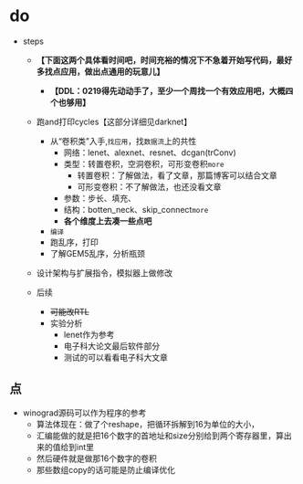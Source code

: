 # do

* steps
  * **【下面这两个具体看时间吧，时间充裕的情况下不急着开始写代码，最好多找点应用，做出点通用的玩意儿】**
    * **【DDL：0219得先动动手了，至少一个周找一个有效应用吧，大概四个也够用】**
  * 跑and打印cycles【这部分详细见darknet】
    * 从“卷积类”入手,`找应用`，找`数据流`上的共性
      * 网络：lenet、alexnet、resnet、dcgan(trConv)
      * 类型：转置卷积，空洞卷积，可形变卷积`more`
        * 转置卷积：了解做法，看了文章，那篇博客可以结合文章
        * 可形变卷积：不了解做法，也还没看文章
      * 参数：步长、填充、
      * 结构：botten_neck、skip_connect`more`
      * **各个维度上去凑一些点吧**
    * `编译`
    * 跑乱序，打印
    * 了解GEM5乱序，分析瓶颈
  * 设计架构与扩展指令，模拟器上做修改

  * 后续
    * ~~可能改RTL~~
    * 实验分析
      * lenet作为参考
      * 电子科大论文最后软件部分
      * 测试的可以看看电子科大文章

## 点

* winograd源码可以作为程序的参考
  * 算法体现在：做了个reshape，把循环拆解到16为单位的大小，
  * 汇编能做的就是把16个数字的首地址和size分别给到两个寄存器里，算出来的值给到int里
  * 然后硬件就是做那16个数字的卷积
  * 那些数组copy的话可能是防止编译优化
